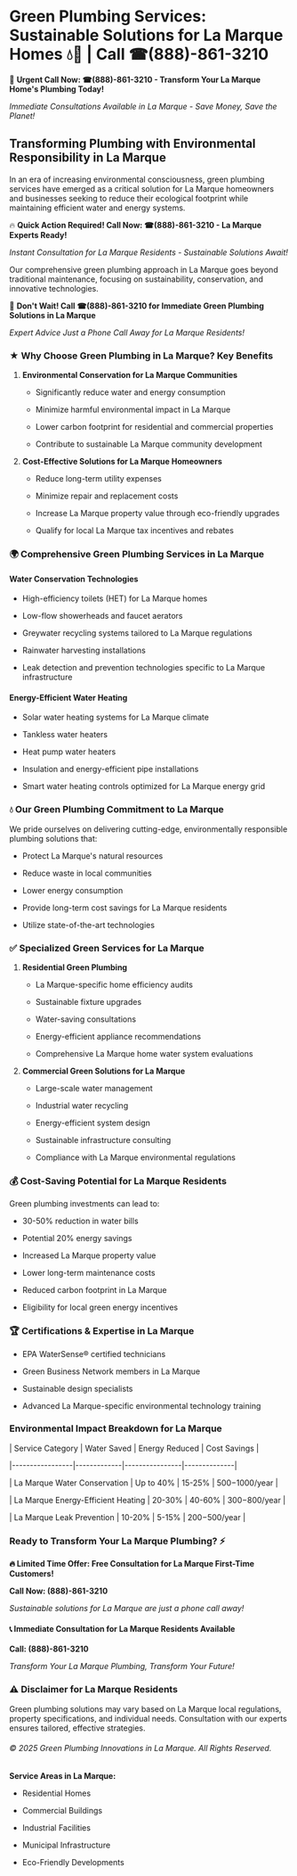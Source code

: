 # Green Plumbing Services: Sustainable Solutions for La Marque Homes 💧🌿 | Call ☎(888)-861-3210

🚨 **Urgent Call Now: ☎(888)-861-3210 - Transform Your La Marque Home's Plumbing Today!**
*Immediate Consultations Available in La Marque - Save Money, Save the Planet!*

## Transforming Plumbing with Environmental Responsibility in La Marque

In an era of increasing environmental consciousness, green plumbing services have emerged as a critical solution for La Marque homeowners and businesses seeking to reduce their ecological footprint while maintaining efficient water and energy systems. 

🔥 **Quick Action Required! Call Now: ☎(888)-861-3210 - La Marque Experts Ready!**
*Instant Consultation for La Marque Residents - Sustainable Solutions Await!*

Our comprehensive green plumbing approach in La Marque goes beyond traditional maintenance, focusing on sustainability, conservation, and innovative technologies.

🚨 **Don't Wait! Call ☎(888)-861-3210 for Immediate Green Plumbing Solutions in La Marque**
*Expert Advice Just a Phone Call Away for La Marque Residents!*

### ★ Why Choose Green Plumbing in La Marque? Key Benefits

1. **Environmental Conservation for La Marque Communities** 
   - Significantly reduce water and energy consumption
   - Minimize harmful environmental impact in La Marque
   - Lower carbon footprint for residential and commercial properties
   - Contribute to sustainable La Marque community development

2. **Cost-Effective Solutions for La Marque Homeowners** 
   - Reduce long-term utility expenses
   - Minimize repair and replacement costs
   - Increase La Marque property value through eco-friendly upgrades
   - Qualify for local La Marque tax incentives and rebates

### 🌍 Comprehensive Green Plumbing Services in La Marque

#### Water Conservation Technologies
- High-efficiency toilets (HET) for La Marque homes
- Low-flow showerheads and faucet aerators
- Greywater recycling systems tailored to La Marque regulations
- Rainwater harvesting installations
- Leak detection and prevention technologies specific to La Marque infrastructure

#### Energy-Efficient Water Heating
- Solar water heating systems for La Marque climate
- Tankless water heaters
- Heat pump water heaters
- Insulation and energy-efficient pipe installations
- Smart water heating controls optimized for La Marque energy grid

### 💧 Our Green Plumbing Commitment to La Marque

We pride ourselves on delivering cutting-edge, environmentally responsible plumbing solutions that:
- Protect La Marque's natural resources
- Reduce waste in local communities
- Lower energy consumption
- Provide long-term cost savings for La Marque residents
- Utilize state-of-the-art technologies

### ✅ Specialized Green Services for La Marque

1. **Residential Green Plumbing**
   - La Marque-specific home efficiency audits
   - Sustainable fixture upgrades
   - Water-saving consultations
   - Energy-efficient appliance recommendations
   - Comprehensive La Marque home water system evaluations

2. **Commercial Green Solutions for La Marque**
   - Large-scale water management
   - Industrial water recycling
   - Energy-efficient system design
   - Sustainable infrastructure consulting
   - Compliance with La Marque environmental regulations

### 💰 Cost-Saving Potential for La Marque Residents

Green plumbing investments can lead to:
- 30-50% reduction in water bills
- Potential 20% energy savings
- Increased La Marque property value
- Lower long-term maintenance costs
- Reduced carbon footprint in La Marque
- Eligibility for local green energy incentives

### 🏆 Certifications & Expertise in La Marque

- EPA WaterSense® certified technicians
- Green Business Network members in La Marque
- Sustainable design specialists
- Advanced La Marque-specific environmental technology training

### Environmental Impact Breakdown for La Marque

| Service Category | Water Saved | Energy Reduced | Cost Savings |
|-----------------|-------------|----------------|--------------|
| La Marque Water Conservation | Up to 40% | 15-25% | $500-$1000/year |
| La Marque Energy-Efficient Heating | 20-30% | 40-60% | $300-$800/year |
| La Marque Leak Prevention | 10-20% | 5-15% | $200-$500/year |

### Ready to Transform Your La Marque Plumbing? ⚡

**🔥 Limited Time Offer: Free Consultation for La Marque First-Time Customers!**

**Call Now: (888)-861-3210**
*Sustainable solutions for La Marque are just a phone call away!*

#### 📞 Immediate Consultation for La Marque Residents Available

**Call: (888)-861-3210**
*Transform Your La Marque Plumbing, Transform Your Future!*

### ⚠️ Disclaimer for La Marque Residents

Green plumbing solutions may vary based on La Marque local regulations, property specifications, and individual needs. Consultation with our experts ensures tailored, effective strategies.

###### © 2025 Green Plumbing Innovations in La Marque. All Rights Reserved.

**Service Areas in La Marque:** 
- Residential Homes
- Commercial Buildings
- Industrial Facilities
- Municipal Infrastructure
- Eco-Friendly Developments